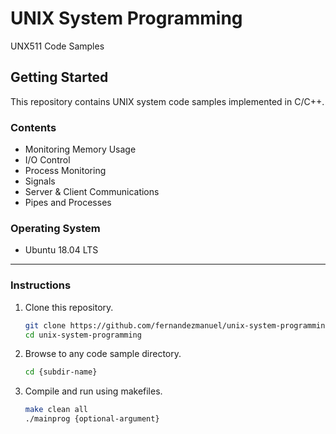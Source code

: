 # UNIX System Programming
UNX511 Code Samples

## Getting Started

This repository contains UNIX system code samples implemented in C/C++.

### Contents

* Monitoring Memory Usage
* I/O Control
* Process Monitoring
* Signals
* Server & Client Communications
* Pipes and Processes

### Operating System 

* Ubuntu 18.04 LTS

---

### Instructions

1. Clone this repository.
    ```sh
    git clone https://github.com/fernandezmanuel/unix-system-programming.git
    cd unix-system-programming
    ```
    
2. Browse to any code sample directory.
    ```sh
    cd {subdir-name} 
    ```
    
3. Compile and run using makefiles.

    ```sh
    make clean all
    ./mainprog {optional-argument}
    ```
 
 
